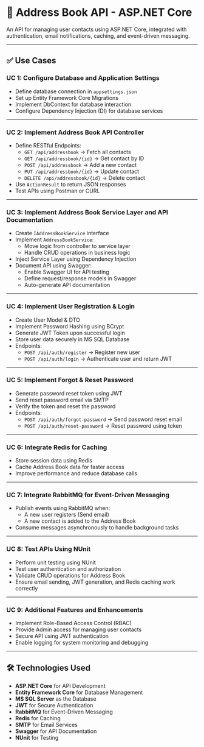 # 📘 Address Book API - ASP.NET Core  

An API for managing user contacts using ASP.NET Core, integrated with authentication, email notifications, caching, and event-driven messaging.  

---

## ✅ Use Cases  

### **UC 1: Configure Database and Application Settings**  
- Define database connection in `appsettings.json`  
- Set up Entity Framework Core Migrations  
- Implement DbContext for database interaction  
- Configure Dependency Injection (DI) for database services  

---

### **UC 2: Implement Address Book API Controller**  
- Define RESTful Endpoints:  
  - `GET /api/addressbook` → Fetch all contacts  
  - `GET /api/addressbook/{id}` → Get contact by ID  
  - `POST /api/addressbook` → Add a new contact  
  - `PUT /api/addressbook/{id}` → Update contact  
  - `DELETE /api/addressbook/{id}` → Delete contact  
- Use `ActionResult` to return JSON responses  
- Test APIs using Postman or CURL  

---

### **UC 3: Implement Address Book Service Layer and API Documentation**  
- Create `IAddressBookService` interface  
- Implement `AddressBookService`:  
  - Move logic from controller to service layer  
  - Handle CRUD operations in business logic  
- Inject Service Layer using Dependency Injection  
- Document API using Swagger:  
  - Enable Swagger UI for API testing  
  - Define request/response models in Swagger  
  - Auto-generate API documentation  

---

### **UC 4: Implement User Registration & Login**  
- Create User Model & DTO  
- Implement Password Hashing using BCrypt  
- Generate JWT Token upon successful login  
- Store user data securely in MS SQL Database  
- Endpoints:  
  - `POST /api/auth/register` → Register new user  
  - `POST /api/auth/login` → Authenticate user and return JWT  

---

### **UC 5: Implement Forgot & Reset Password**  
- Generate password reset token using JWT  
- Send reset password email via SMTP  
- Verify the token and reset the password  
- Endpoints:  
  - `POST /api/auth/forgot-password` → Send password reset email  
  - `POST /api/auth/reset-password` → Reset password using token  

---

### **UC 6: Integrate Redis for Caching**  
- Store session data using Redis  
- Cache Address Book data for faster access  
- Improve performance and reduce database calls  

---

### **UC 7: Integrate RabbitMQ for Event-Driven Messaging**  
- Publish events using RabbitMQ when:  
  - A new user registers (Send email)  
  - A new contact is added to the Address Book  
- Consume messages asynchronously to handle background tasks  

---

### **UC 8: Test APIs Using NUnit**  
- Perform unit testing using NUnit  
- Test user authentication and authorization  
- Validate CRUD operations for Address Book  
- Ensure email sending, JWT generation, and Redis caching work correctly  

---

### **UC 9: Additional Features and Enhancements**  
- Implement Role-Based Access Control (RBAC)  
- Provide Admin access for managing user contacts  
- Secure API using JWT authentication  
- Enable logging for system monitoring and debugging  

---

## 🛠️ **Technologies Used**  
- **ASP.NET Core** for API Development  
- **Entity Framework Core** for Database Management  
- **MS SQL Server** as the Database  
- **JWT** for Secure Authentication  
- **RabbitMQ** for Event-Driven Messaging  
- **Redis** for Caching  
- **SMTP** for Email Services  
- **Swagger** for API Documentation  
- **NUnit** for Testing  

